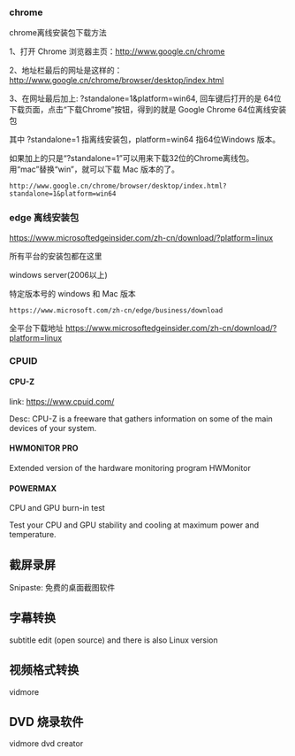 
### chrome 

chrome离线安装包下载方法

1、打开 Chrome 浏览器主页：http://www.google.cn/chrome

2、地址栏最后的网址是这样的：http://www.google.cn/chrome/browser/desktop/index.html

3、在网址最后加上: ?standalone=1&platform=win64, 回车键后打开的是 64位下载页面，点击“下载Chrome”按钮，得到的就是 Google Chrome 64位离线安装包

其中 ?standalone=1 指离线安装包，platform=win64 指64位Windows 版本。

如果加上的只是“?standalone=1”可以用来下载32位的Chrome离线包。用“mac”替换“win”，就可以下载 Mac 版本的了。

    http://www.google.cn/chrome/browser/desktop/index.html?standalone=1&platform=win64


### edge 离线安装包

https://www.microsoftedgeinsider.com/zh-cn/download/?platform=linux

所有平台的安装包都在这里

windows server(2006以上)


特定版本号的 windows 和 Mac 版本

    https://www.microsoft.com/zh-cn/edge/business/download


全平台下载地址
    https://www.microsoftedgeinsider.com/zh-cn/download/?platform=linux


### CPUID

#### CPU-Z

link: https://www.cpuid.com/

Desc: CPU-Z is a freeware that gathers information on some of the main devices of your system.


#### HWMONITOR PRO

Extended version of the hardware monitoring program HWMonitor


#### POWERMAX

CPU and GPU burn-in test

Test your CPU and GPU stability and cooling at maximum power and temperature.


## 截屏录屏

Snipaste: 免费的桌面截图软件



## 字幕转换

subtitle edit (open source)
    and there is also Linux version


## 视频格式转换

vidmore

## DVD 烧录软件

vidmore dvd creator
